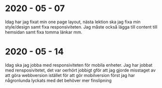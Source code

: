 # 2020 - 05 - 07 
Idag har jag fixat min one page layout, nästa lektion ska jag fixa min style/design samt fixa responsiviteten.
Jag måste också lägga till content till hemsidan samt fixa tomma länkar mm.

# 2020 - 05 - 14
Idag ska jag jobba med responsiviteten för mobila enheter.
Jag har jobbat med rensposivitetet, det var oerhört jobbigt gför att jag gjorde misstaget av att göra webbversion istället för att gör mobilversion först
jag har någronlunda lyckats med det behöver mer finslipning